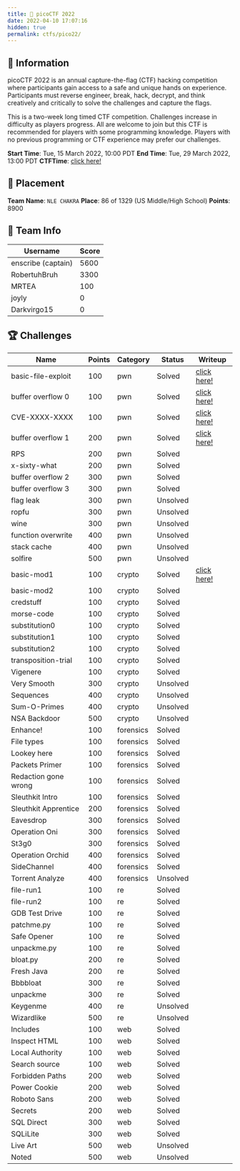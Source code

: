 ```yaml
---
title: 🚩 picoCTF 2022
date: 2022-04-10 17:07:16
hidden: true
permalink: ctfs/pico22/
---
```

## 📜 Information

picoCTF 2022 is an annual capture-the-flag (CTF) hacking competition where participants gain access to a safe and unique hands on experience. Participants must reverse engineer, break, hack, decrypt, and think creatively and critically to solve the challenges and capture the flags.

This is a two-week long timed CTF competition. Challenges increase in difficulty as players progress. All are welcome to join but this CTF is recommended for players with some programming knowledge. Players with no previous programming or CTF experience may prefer our challenges.

**Start Time**: Tue, 15 March 2022, 10:00 PDT
**End Time**: Tue, 29 March 2022, 13:00 PDT
**CTFTime**: [click here!](https://ctftime.org/event/1578)

## 🥇 Placement

**Team Name**: `NLE CHAKRA`
**Place**: 86 of 1329 (US Middle/High School)
**Points**: 8900

## 👥 Team Info

| Username           | Score  |
|--------------------|--------|
| enscribe (captain) | 5600   |
| RobertuhBruh       | 3300   |
| MRTEA              | 100    |
| joyly              | 0      |
| Darkvirgo15        | 0      |

## 🏆 Challenges

|Name                |Points|Category |Status  |Writeup                                                                   |
|--------------------|------|---------|--------|--------------------------------------------------------------------------|
|basic-file-exploit  |100   |pwn      |Solved  |[click here!](https://enscribe.dev/ctfs/pico22/pwn/basic-file-exploit/)|
|buffer overflow 0   |100   |pwn      |Solved  |[click here!](https://enscribe.dev/ctfs/pico22/pwn/buffer-overflow-0/) |
|CVE-XXXX-XXXX       |100   |pwn      |Solved  |[click here!](https://enscribe.dev/ctfs/pico22/pwn/cve-xxxx-xxxx/)     |
|buffer overflow 1   |200   |pwn      |Solved  |[click here!](https://enscribe.dev/ctfs/pico22/pwn/buffer-overflow-1/) |
|RPS                 |200   |pwn      |Solved  |                                                                          |
|x-sixty-what        |200   |pwn      |Solved  |                                                                          |
|buffer overflow 2   |300   |pwn      |Solved  |                                                                          |
|buffer overflow 3   |300   |pwn      |Solved  |                                                                          |
|flag leak           |300   |pwn      |Unsolved|                                                                          |
|ropfu               |300   |pwn      |Unsolved|                                                                          |
|wine                |300   |pwn      |Unsolved|                                                                          |
|function overwrite  |400   |pwn      |Unsolved|                                                                          |
|stack cache         |400   |pwn      |Unsolved|                                                                          |
|solfire             |500   |pwn      |Unsolved|                                                                          |
|basic-mod1          |100   |crypto   |Solved  |[click here!](https://enscribe.dev/ctfs/pico22/crypto/basic-mod1/)     |
|basic-mod2          |100   |crypto   |Solved  |                                                                          |
|credstuff           |100   |crypto   |Solved  |                                                                          |
|morse-code          |100   |crypto   |Solved  |                                                                          |
|substitution0       |100   |crypto   |Solved  |                                                                          |
|substitution1       |100   |crypto   |Solved  |                                                                          |
|substitution2       |100   |crypto   |Solved  |                                                                          |
|transposition-trial |100   |crypto   |Solved  |                                                                          |
|Vigenere            |100   |crypto   |Solved  |                                                                          |
|Very Smooth         |300   |crypto   |Unsolved|                                                                          |
|Sequences           |400   |crypto   |Unsolved|                                                                          |
|Sum-O-Primes        |400   |crypto   |Unsolved|                                                                          |
|NSA Backdoor        |500   |crypto   |Unsolved|                                                                          |
|Enhance!            |100   |forensics|Solved  |                                                                          |
|File types          |100   |forensics|Solved  |                                                                          |
|Lookey here         |100   |forensics|Solved  |                                                                          |
|Packets Primer      |100   |forensics|Solved  |                                                                          |
|Redaction gone wrong|100   |forensics|Solved  |                                                                          |
|Sleuthkit Intro     |100   |forensics|Solved  |                                                                          |
|Sleuthkit Apprentice|200   |forensics|Solved  |                                                                          |
|Eavesdrop           |300   |forensics|Solved  |                                                                          |
|Operation Oni       |300   |forensics|Solved  |                                                                          |
|St3g0               |300   |forensics|Solved  |                                                                          |
|Operation Orchid    |400   |forensics|Solved  |                                                                          |
|SideChannel         |400   |forensics|Solved  |                                                                          |
|Torrent Analyze     |400   |forensics|Unsolved|                                                                          |
|file-run1           |100   |re       |Solved  |                                                                          |
|file-run2           |100   |re       |Solved  |                                                                          |
|GDB Test Drive      |100   |re       |Solved  |                                                                          |
|patchme.py          |100   |re       |Solved  |                                                                          |
|Safe Opener         |100   |re       |Solved  |                                                                          |
|unpackme.py         |100   |re       |Solved  |                                                                          |
|bloat.py            |200   |re       |Solved  |                                                                          |
|Fresh Java          |200   |re       |Solved  |                                                                          |
|Bbbbloat            |300   |re       |Solved  |                                                                          |
|unpackme            |300   |re       |Solved  |                                                                          |
|Keygenme            |400   |re       |Unsolved|                                                                          |
|Wizardlike          |500   |re       |Unsolved|                                                                          |
|Includes            |100   |web      |Solved  |                                                                          |
|Inspect HTML        |100   |web      |Solved  |                                                                          |
|Local Authority     |100   |web      |Solved  |                                                                          |
|Search source       |100   |web      |Solved  |                                                                          |
|Forbidden Paths     |200   |web      |Solved  |                                                                          |
|Power Cookie        |200   |web      |Solved  |                                                                          |
|Roboto Sans         |200   |web      |Solved  |                                                                          |
|Secrets             |200   |web      |Solved  |                                                                          |
|SQL Direct          |300   |web      |Solved  |                                                                          |
|SQLiLite            |300   |web      |Solved  |                                                                          |
|Live Art            |500   |web      |Unsolved|                                                                          |
|Noted               |500   |web      |Unsolved|                                                                          |
